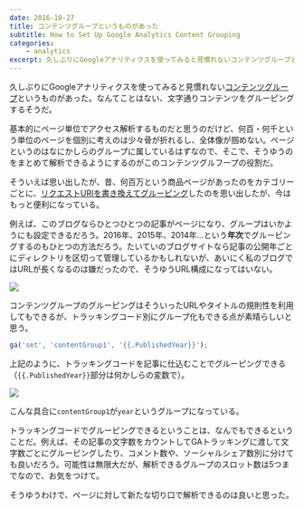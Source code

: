```yaml
---
date: 2016-10-27
title: コンテンツグループというものがあった
subtitle: How to Set Up Google Analytics Content Grouping
categories: 
    - analytics
excerpt: 久しぶりにGoogleアナリティクスを使ってみると見慣れないコンテンツグループというものがあった。なんてことはない、文字通りコンテンツをグルーピングするそうだ。
---
```


久しぶりにGoogleアナリティクスを使ってみると見慣れない[コンテンツグループ](https://support.google.com/analytics/answer/2853423?hl=ja)というものがあった。なんてことはない、文字通りコンテンツをグルーピングするそうだ。

基本的にページ単位でアクセス解析するものだと思うのだけど、何百・何千という単位のページを個別に考えのは少々骨が折れるし、全体像が掴めない。ページというのはなにかしらのグループに属しているはずなので、そこで、そうゆうのをまとめて解析できるようにするのがこのコンテンツグルフープの役割だ。

そういえば思い出したが、昔、何百万という商品ページがあったのをカテゴリーごとに、[リクエストURIを書き換えてグルーピング](/mol/log/google-analytics-on-large-site/)したのを思い出したが、今はもっと便利になっている。

例えば、このブログならひとつひとつの記事がページになり、グループはいかようにも設定できるだろう。2016年、2015年、2014年...という**年次**でグルーピングするのもひとつの方法だろう。たいていのブログサイトなら記事の公開年ごとにディレクトリを区切って管理しているかもしれないが、あいにく私のブログではURLが長くなるのは嫌だったので、そうゆうURL構成になってはいない。

![](/mol/images/2016/1027-01.png)

コンテンツグループのグルーピングはそういったURLやタイトルの規則性を利用してもできるが、トラッキングコード別にグループ化もできる点が素晴らしいと思う。

```javascript
ga('set', 'contentGroup1', '{{.PublishedYear}}'); 
```

上記のように、トラッキングコードを記事に仕込むことでグルーピングできる（`{{.PublishedYear}}`部分は何かしらの変数で）。

![](/mol/images/2016/1027-02.png)

こんな具合に`contentGroup1`が`year`というグループになっている。

トラッキングコードでグルーピングできるということは、なんでもできるということだ。例えば、その記事の文字数をカウントしてGAトラッキングに渡して文字数ごとにグルーピングしたり、コメント数や、ソーシャルシェア数別に分けても良いだろう。可能性は無限大だが、解析できるグループのスロット数は5つまでなので、お気をつけて。

そうゆうわけで、ページに対して新たな切り口で解析できるのは良いと思った。

